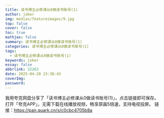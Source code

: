 ```yaml
---
title: 读书博主必修课从0做读书账号(1)
author: joker
img: medias/featureimages/9.jpg
top: false
cover: false
toc: true
mathjax: false
summary: 读书博主必修课从0做读书账号(1)
categories: 读书博主必修课从0做读书账号(1)
tags:
  - 读书博主必修课从0做读书账号(1)
keywords: joker
essay: false
abbrlink: 22263
date: 2025-04-20 23:38:43
coverImg:
password:
---
```


我用夸克网盘分享了「读书博主必修课从0做读书账号(1)」，点击链接即可保存。打开「夸克APP」，无需下载在线播放视频，畅享原画5倍速，支持电视投屏。
链接：https://pan.quark.cn/s/c0cbc4705b8a
